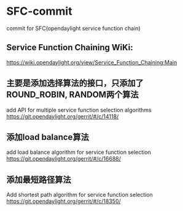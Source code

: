 # SFC-commit
 commit for SFC(opendaylight service function chain)


## Service Function Chaining WiKi:
 https://wiki.opendaylight.org/view/Service_Function_Chaining:Main

## 主要是添加选择算法的接口，只添加了ROUND_ROBIN, RANDOM两个算法
 add API for multiple service function selection algorithms
 https://git.opendaylight.org/gerrit/#/c/14118/

## 添加load balance算法
 add load balance algorithm for service function selection
 https://git.opendaylight.org/gerrit/#/c/16688/

## 添加最短路径算法
 Add shortest path algorithm for service function selection
 https://git.opendaylight.org/gerrit/#/c/18350/
